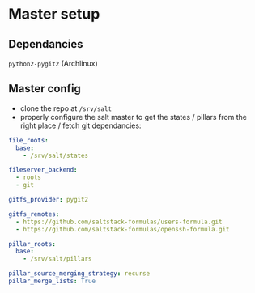 # Master setup

## Dependancies

`python2-pygit2` (Archlinux)

## Master config


 - clone the repo at `/srv/salt`
 - properly configure the salt master to get the states / pillars from the
 right place / fetch git dependancies:


```yaml
file_roots:
  base:
    - /srv/salt/states

fileserver_backend:
  - roots
  - git

gitfs_provider: pygit2

gitfs_remotes:
  - https://github.com/saltstack-formulas/users-formula.git
  - https://github.com/saltstack-formulas/openssh-formula.git

pillar_roots:
  base:
    - /srv/salt/pillars

pillar_source_merging_strategy: recurse
pillar_merge_lists: True
```